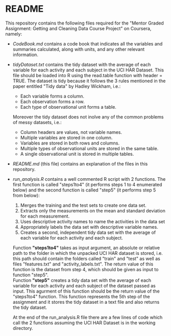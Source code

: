 # README
This repository contains the following files required for the "Mentor Graded Assignment: Getting and Cleaning Data Course Project" on Coursera, namely:

* *CodeBook.md* contains a code book that indicates all the variables and summaries calculated, along with units, and any other relevant information.
* *tidyDataset.txt* contains the tidy dataset with the average of each variable for each activity and each subject in the UCI HAR Dataset. This file should be loaded into R using the read.table function with header = TRUE. The dataset is tidy because it follows the 3 rules mentioned in the paper entitled "Tidy data" by Hadley Wickham, i.e.:
  * Each variable forms a column.
  * Each observation forms a row.
  * Each type of observational unit forms a table.

  Moreover the tidy dataset does not inolve any of the common problems of messy datasets, i.e.:
  * Column headers are values, not variable names.
  * Multiple variables are stored in one column.
  * Variables are stored in both rows and columns.
  * Multiple types of observational units are stored in the same table.
  * A single observational unit is stored in multiple tables.

* *README.md* (this file) contains an explanation of the files in this repository.

* *run_analysis.R* contains a well commented R script with 2 functions. The first function is called "steps1to4" (it performs steps 1 to 4 enumerated below) and the second function is called "step5" (it performs step 5 from below):
  1. Merges the training and the test sets to create one data set.
  2. Extracts only the measurements on the mean and standard deviation for each measurement.
  3. Uses descriptive activity names to name the activities in the data set 
  4. Appropriately labels the data set with descriptive variable names.
  5. Creates a second, independent tidy data set with the average of each variable for each activity and each subject.

  Function **"steps1to4"** takes as input argument, an absolute or relative path to the folder in which the unpacked UCI HAR dataset is stored, i.e. this path should contain the folders called "train" and "test" as well as files "features.txt" and "activity_labels.txt". The return value of this function is the dataset from step 4, which should be given as input to function "step5".  
  Function **"step5"** creates a tidy data set with the average of each variable for each activity and each subject of the dataset passed as input. This agurment of this function should be the return value of the "steps1to4" function. This function represents the 5th step of the  assignment and it stores the tidy dataset in a text file and also returns the tidy dataset.

  At the end of the run_analysis.R file there are a few lines of code which call the 2 functions assuming the UCI HAR Dataset is in the working directory.
